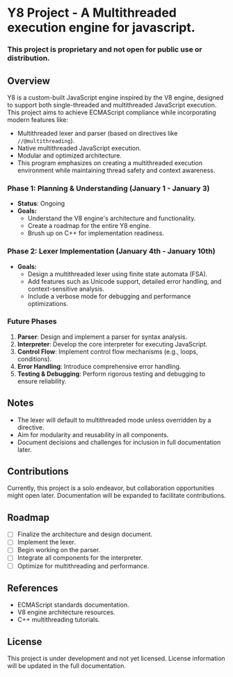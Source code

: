 # Y8 Project - A Multithreaded execution engine for javascript.
### This project is proprietary and not open for public use or distribution.

## Overview
Y8 is a custom-built JavaScript engine inspired by the V8 engine, designed to support both single-threaded and multithreaded JavaScript execution. This project aims to achieve ECMAScript compliance while incorporating modern features like:

- Multithreaded lexer and parser (based on directives like `//@multithreading`).
- Native multithreaded JavaScript execution.
- Modular and optimized architecture.
- This program emphasizes on creating a multithreaded execution environment while maintaining thread safety and context awareness.


### **Phase 1: Planning & Understanding (January 1 - January 3)**
- **Status**: Ongoing
- **Goals:**
  - Understand the V8 engine's architecture and functionality.
  - Create a roadmap for the entire Y8 engine.
  - Brush up on C++ for implementation readiness.

### **Phase 2: Lexer Implementation (January 4th - January 10th)**
- **Goals:**
  - Design a multithreaded lexer using finite state automata (FSA).
  - Add features such as Unicode support, detailed error handling, and context-sensitive analysis.
  - Include a verbose mode for debugging and performance optimizations.

### **Future Phases**
1. **Parser**: Design and implement a parser for syntax analysis.
2. **Interpreter**: Develop the core interpreter for executing JavaScript.
3. **Control Flow**: Implement control flow mechanisms (e.g., loops, conditions).
4. **Error Handling**: Introduce comprehensive error handling.
5. **Testing & Debugging**: Perform rigorous testing and debugging to ensure reliability.

## Notes
- The lexer will default to multithreaded mode unless overridden by a directive.
- Aim for modularity and reusability in all components.
- Document decisions and challenges for inclusion in full documentation later.

## Contributions
Currently, this project is a solo endeavor, but collaboration opportunities might open later. Documentation will be expanded to facilitate contributions.

## Roadmap
- [ ] Finalize the architecture and design document.
- [ ] Implement the lexer.
- [ ] Begin working on the parser.
- [ ] Integrate all components for the interpreter.
- [ ] Optimize for multithreading and performance.

## References
- ECMAScript standards documentation.
- V8 engine architecture resources.
- C++ multithreading tutorials.

## License
This project is under development and not yet licensed. License information will be updated in the full documentation.
